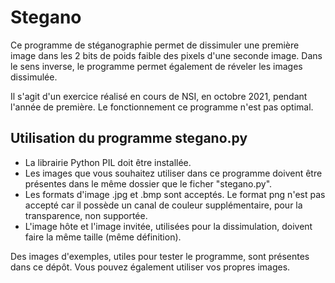 # Stegano
Ce programme de stéganographie permet de dissimuler une première image dans les 2 bits de poids faible des pixels d'une seconde image. Dans le sens inverse, le programme permet également de réveler les images dissimulée.

Il s'agit d'un exercice réalisé en cours de NSI, en octobre 2021, pendant l'année de première. Le fonctionnement ce programme n'est pas optimal.

## Utilisation du programme stegano.py
* La librairie Python PIL doit être installée.
* Les images que vous souhaitez utiliser dans ce programme doivent être présentes dans le même dossier que le ficher "stegano.py".
* Les formats d'image .jpg et .bmp sont acceptés. Le format png n'est pas accepté car il possède un canal de couleur supplémentaire, pour la transparence, non supportée.
* L'image hôte et l'image invitée, utilisées pour la dissimulation, doivent faire la même taille (même définition).

Des images d'exemples, utiles pour tester le programme, sont présentes dans ce dépôt. Vous pouvez également utiliser vos propres images. 
